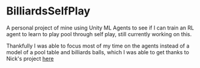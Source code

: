 # BilliardsSelfPlay
A personal project of mine using Unity ML Agents to see if I can train an RL agent to learn to play pool through self play, still currently working on this. 

Thankfully I was able to focus most of my time on the agents instead of a model of a pool table and billiards balls, which I was able to get thanks to Nick's project [here](https://github.com/nicholas-maltbie/PoolSet-Unity.git)
